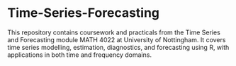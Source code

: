 # Time-Series-Forecasting
This repository contains coursework and practicals from the Time Series and Forecasting module MATH 4022 at University of Nottingham. It covers time series modelling, estimation, diagnostics, and forecasting using R, with applications in both time and frequency domains.
